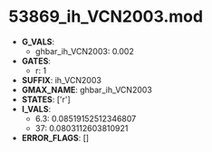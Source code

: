 # 53869_ih_VCN2003.mod

- **G_VALS**:
  - ghbar_ih_VCN2003: 0.002
- **GATES**:
  - r: 1
- **SUFFIX**: ih_VCN2003
- **GMAX_NAME**: ghbar_ih_VCN2003
- **STATES**: ['r']
- **I_VALS**:
  - 6.3: 0.08519152512346807
  - 37: 0.0803112603810921
- **ERROR_FLAGS**: []

